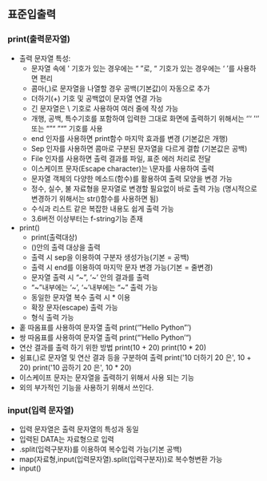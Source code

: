 ## 표준입출력

### print(출력문자열)
- 출력 문자열 특성:
    - 문자열 속에 ' 기호가 있는 경우에는 “ ”로, “ 기호가 있는 경우에는 ‘ ’를 사용하면 편리
    - 콤마(,)로 문자열을 나열할 경우 공백(기본값)이 자동으로 추가
    - 더하기(+) 기호 및 공백없이 문자열 연결 가능
    - 긴 문자열은 \ 기호로 사용하여 여러 줄에 작성 가능
    - 개행, 공백, 특수기호를 포함하여 입력한 그대로 화면에 출력하기 위해서는 ‘’‘ ’‘’ 또는 “”“ ”“” 기호를 사용
    - end 인자를 사용하면 print함수 마지막 효과를 변경 (기본값은 개행)
    - Sep 인자를 사용하면 콤마로 구분된 문자열을 다르게 결합 (기본값은 공백)
    - File 인자를 사용하면 출력 결과를 파일, 표준 에러 처리로 전달
    - 이스케이프 문자(Escape character)는 \문자를 사용하여 출력
    - 문자열 객체의 다양한 메소드(함수)를 활용하여 출력 모양을 변경 가능
    - 정수, 실수, 불 자료형을 문자열로 변경할 필요없이 바로 출력 가능
    (명시적으로 변경하기 위해서는 str()함수를 사용하면 됨)
    - 수식과 리스트 같은 복잡한 내용도 쉽게 출력 가능
    - 3.6버전 이상부터는 f-string기능 존재
- print()
    - print(출력대상)
    - ()안의 출력 대상을 출력
    - 출력 시 sep을 이용하여 구분자 생성가능(기본 = 공백)
    - 출력 시 end를 이용하여 마지막 문자 변경 가능(기본 = 줄변경)
    - 문자열 출력 시 “~”, ‘~’ 안의 결과를 출력
    - “~”내부에는 ‘~’, ‘~’내부에는 “~” 출력 가능
    - 동일한 문자열 복수 출력 시 * 이용
    - 확장 문자(escape) 출력 가능
    - 형식 출력 가능
- 홑 따옴표를 사용하여 문자열 출력
    print(‘”Hello Python”’)
- 쌍 따옴표를 사용하여 문자열 출력
    print(“’Hello Python’“)
- 연산 결과를 출력 하기 위한 방법
    print(10 + 20)
    print(10 * 20)
- 쉼표(,)로 문자열 및 연산 결과 등을 구분하여 출력
    print('10 더하기 20 은', 10 + 20)
    print('10 곱하기 20 은', 10 * 20)
- 이스케이프 문자는 문자열을 출력하기 위해서 사용 되는 기능
- 외의 부가적인 기능을 사용하기 위해서 쓰인다.

### input(입력 문자열)
- 입력 문자열은 출력 문자열의 특성과 동일
- 입력된 DATA는 <str>자료형으로 입력
- .split(입력구분자)를 이용하여 복수입력 가능(기본 공백)
- map(자료형,input(입력문자열).split(입력구분자))로 복수형변환 가능
- input()